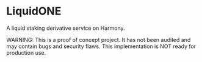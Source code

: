 # LiquidONE
A liquid staking derivative service on Harmony.

WARNING: This is a proof of concept project. It has not been audited and may contain bugs and security flaws. This implementation is NOT ready for production use.
